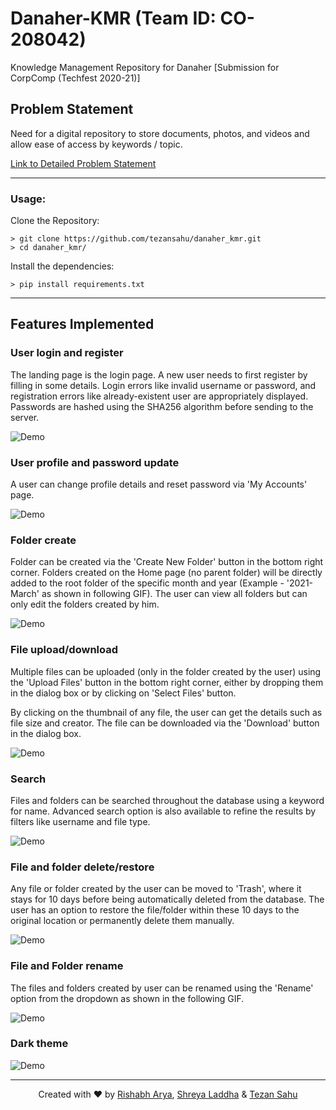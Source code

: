 # Danaher-KMR (Team ID: CO-208042)
Knowledge Management Repository for Danaher [Submission for CorpComp (Techfest 2020-21)]

## Problem Statement

Need for a digital repository to store documents, photos, and videos and allow ease of access by keywords / topic.

[Link to Detailed Problem Statement](assets/pdf/SmartUI.pdf)

---
### Usage:

Clone the Repository:

```console
> git clone https://github.com/tezansahu/danaher_kmr.git
> cd danaher_kmr/
```


Install the dependencies:
```console
> pip install requirements.txt
```
---
## Features Implemented

### User login and register
The landing page is the login page. A new user needs to first register by filling in some details. Login errors like  invalid username or password, and registration errors like already-existent user are appropriately displayed. Passwords are hashed using the SHA256 algorithm before sending to the server.

![Demo](demo/reg_login_logout.gif)

### User profile and password update
A user can change profile details and reset password via 'My Accounts' page. 

![Demo](demo/profile_passwd_update.gif)

### Folder create 
Folder can be created via the 'Create New Folder' button in the bottom right corner. Folders created on the Home page (no parent folder) will be directly added to the root folder of the specific month and year (Example - '2021-March' as shown in following GIF). The user can view all folders but can only edit the folders created by him. 

![Demo](demo/folder_create.gif)

### File upload/download 
Multiple files can be uploaded (only in the folder created by the user) using the 'Upload Files' button in the bottom right corner, either by dropping them in the dialog box or by clicking on 'Select Files' button. 

By clicking on the thumbnail of any file, the user can get the details such as file size and creator. The file can be downloaded via the 'Download' button in the dialog box.  

![Demo](demo/file_upload_download.gif)

### Search 
Files and folders can be searched throughout the database using a keyword for name. Advanced search option is also available to refine the results by filters like username and file type.

![Demo](demo/search.gif)

### File and folder delete/restore 
Any file or folder created by the user can be moved to 'Trash', where it stays for 10 days before being automatically deleted from the database. The user has an option to restore the file/folder within these 10 days to the original location or permanently delete them manually.

![Demo](demo/trash_restore_delete.gif)

### File and Folder rename
The files and folders created by user can be renamed using the 'Rename' option from the dropdown as shown in the following GIF.

![Demo](demo/folder_file_rename.gif)

### Dark theme

![Demo](demo/dark_theme.gif)

---

<p align="center">Created with ❤️ by <a href="https://rishabharya.site/" target="_blank">Rishabh Arya</a>, <a href="https://laddhashreya2000.github.io" target="_blank">Shreya Laddha</a> & <a href="https://tezansahu.github.io/" target="_blank">Tezan Sahu</a></p>
